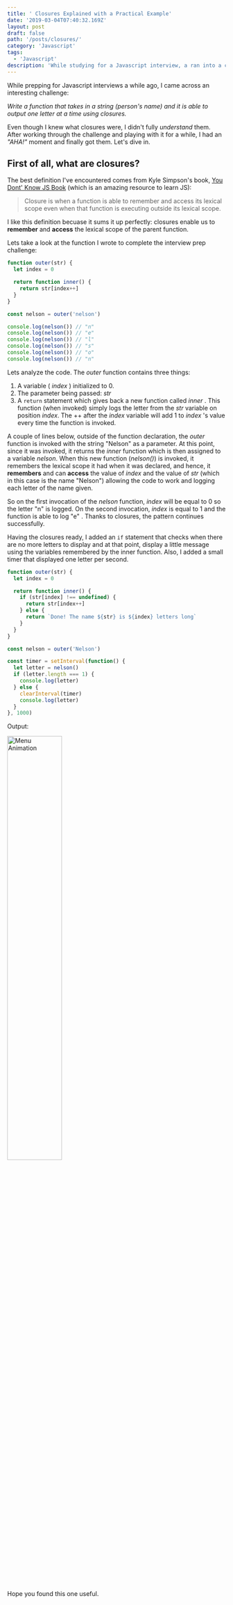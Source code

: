 ```yaml
---
title: ' Closures Explained with a Practical Example'
date: '2019-03-04T07:40:32.169Z'
layout: post
draft: false
path: '/posts/closures/'
category: 'Javascript'
tags:
  - 'Javascript'
description: 'While studying for a Javascript interview, a ran into a challenge that helped me understand closures.'
---
```


While prepping for Javascript interviews a while ago, I came across an interesting challenge:

_Write a function that takes in a string (person's name) and it is able to output one letter at a time using closures._

Even though I knew what closures were, I didn't fully _understand_ them. After working through the challenge and playing with it for a while, I had an _"AHA!"_ moment and finally got them. Let's dive in.

## First of all, what are closures?

The best definition I've encountered comes from Kyle Simpson's book, [You Dont' Know JS Book](https://github.com/getify/You-Dont-Know-JS) (which is an amazing resource to learn JS):

> Closure is when a function is able to remember and access its lexical scope even when that function is executing outside its lexical scope.

I like this definition becuase it sums it up perfectly: closures enable us to **remember** and **access** the lexical scope of the parent function.

Lets take a look at the function I wrote to complete the interview prep challenge:

```js
function outer(str) {
  let index = 0

  return function inner() {
    return str[index++]
  }
}

const nelson = outer('nelson')

console.log(nelson()) // "n"
console.log(nelson()) // "e"
console.log(nelson()) // "l"
console.log(nelson()) // "s"
console.log(nelson()) // "o"
console.log(nelson()) // "n"
```

Lets analyze the code. The _outer_ function contains three things:

1. A variable ( _index_ ) initialized to 0.
2. The parameter being passed: _str_
3. A `return` statement which gives back a new function called _inner_ . This function (when invoked) simply logs the letter from the _str_ variable on position _index_. The ++ after the _index_ variable will add 1 to _index_ 's value every time the function is invoked.

A couple of lines below, outside of the function declaration, the _outer_ function is invoked with the string "Nelson" as a parameter. At this point, since it was invoked, it returns the _inner_ function which is then assigned to a variable _nelson_. When this new function (_nelson()_) is invoked, it remembers the lexical scope it had when it was declared, and hence, it **remembers** and can **access** the value of _index_ and the value of _str_ (which in this case is the name "Nelson") allowing the code to work and logging each letter of the name given.

So on the first invocation of the _nelson_ function, _index_ will be equal to 0 so the letter "n" is logged. On the second invocation, _index_ is equal to 1 and the function is able to log "e" . Thanks to closures, the pattern continues successfully.

Having the closures ready, I added an `if` statement that checks when there are no more letters to display and at that point, display a little message using the variables remembered by the inner function. Also, I added a small timer that displayed one letter per second.

```js
function outer(str) {
  let index = 0

  return function inner() {
    if (str[index] !== undefined) {
      return str[index++]
    } else {
      return `Done! The name ${str} is ${index} letters long`
    }
  }
}

const nelson = outer('Nelson')

const timer = setInterval(function() {
  let letter = nelson()
  if (letter.length === 1) {
    console.log(letter)
  } else {
    clearInterval(timer)
    console.log(letter)
  }
}, 1000)
```

Output:

<img src="/closures.gif"
     alt="Menu Animation"
     style="width:50% !important" />

Hope you found this one useful.

